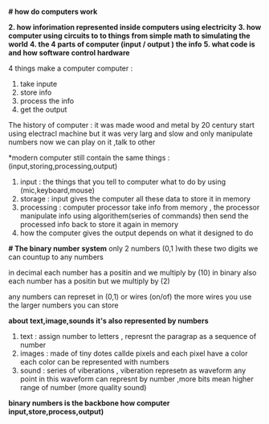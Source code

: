 **# how do computers work**



   **2. how inforimation represented inside computers using electricity**
   **3. how computer using circuits to to things from simple math to simulating the world**
   **4. the 4 parts of computer (input / output ) the info**
   **5. what code is and how software control hardware**

   4 things make a computer computer : 

   1. take inpute 
   2. store info 
   3. process the info 
   4. get the output 


   The history of computer : 
   it was made wood and metal by 20 century start using electracl machine but it was very larg and slow and only manipulate numbers now we can play on it ,talk to other 

   *modern computer still contain the same things :
   (input,storing,processing,output)

   
   1. input : the things that you tell to computer what to do by using (mic,keyboard,mouse)
   2. storage : input gives the computer all these data to store it in memory 
   3. processing : computer processor take info from memory , the processor manipulate info using algorithem(series of commands)
   then send the processed info back to store it again in memory 
   4. how the computer gives the output depends on what it designed to do 


**# The binary number system**
only 2 numbers (0,1 )with these two digits we can countup to any numbers

in decimal each number has a positin and we multiply by (10) in binary also each number has a positin but we multiply by (2)

any numbers can represet in (0,1) or wires (on/of) the more wires you use the larger numbers you can store 

**about text,image,sounds it's also represented by numbers**

1. text : assign number to letters , represnt the paragrap as a sequence of number 
2. images : made of tiny dotes callde pixels and each pixel have a color each color can be represented with numbers 
3. sound : series of viberations , viberation represetn as waveform any point in this waveform can represnt by number ,more bits mean higher range of number (more quality sound)

**binary numbers is the backbone how computer input,store,process,output)**
